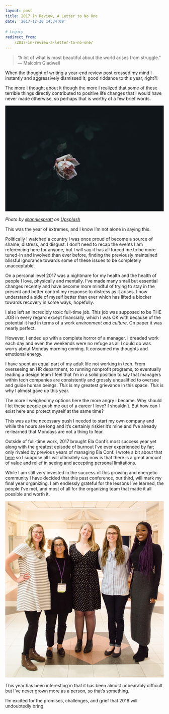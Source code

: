 ```yaml
---
layout: post
title: 2017 In Review, A Letter to No One
date: '2017-12-30 14:34:09'

# Legacy
redirect_from:
    /2017-in-review-a-letter-to-no-one/
---
```


<blockquote>“A lot of what is most beautiful about the world arises from struggle.”<br>
— Malcolm Gladwell</blockquote>

When the thought of writing a year-end review post crossed my mind I instantly and aggressively dismissed it; good riddance to this year, right?!

The more I thought about it though the more I realized that some of these terrible things directly contributed to positive life changes that I would have never made otherwise, so perhaps that is worthy of a few brief words.

![A photo of a blossoming flower in darkness by Annie Spratt](/content/2017/12/annie-spratt-260377-2.jpg)
<em><figcaption>Photo by <a href="https://unsplash.com/@anniespratt">@anniespratt</a> on <a href="https://unsplash.com/">Upsplash</a></figcaption></em>

This was the year of extremes, and I know I’m not alone in saying this.  

Politically I watched a country I was once proud of become a source of shame, distress, and disgust. I don’t need to recap the events I am referencing here for anyone, but I will say it has all forced me to be more tuned-in and involved than ever before, finding the previously maintained blissful ignorance towards some of these issues to be completely unacceptable.  

On a personal level 2017 was a nightmare for my health and the health of people I love, physically and mentally. I’ve made many small but essential changes recently and have become more mindful of trying to stay in the present and better control my response to distress as it arises. I now understand a side of myself better than ever which has lifted a blocker towards recovery in some ways, hopefully.

I also left an incredibly toxic full-time job. This job was supposed to be THE JOB in every regard except financially, which I was OK with because of the potential it had in terms of a work *environment and culture*. On paper it was nearly perfect.

However, I ended up with a complete horror of a manager. I dreaded work each day and even the weekends were no refuge as all I could do was worry about Monday morning coming. It consumed my thoughts and emotional energy.

I have spent an equal part of my adult life not working in tech. From overseeing an HR department, to running nonprofit programs, to eventually leading a design team I feel that I’m in a solid position to say that managers within tech companies are consistently and grossly unqualified to oversee and guide human beings. *This* is my greatest grievance in this space. *This* is why I almost gave up this year.   

The more I weighed my options here the more angry I became. Why should I let these people push me out of a career I love? I shouldn’t. But how can I exist here and protect myself at the same time?

This was as the necessary push I needed to start my own company and while the hours are long and it’s certainly riskier it’s mine and I’ve already re-learned that Mondays are not a thing to fear.

Outside of full-time work, 2017 brought Ela Conf’s most success year yet along with the greatest episode of burnout I’ve ever experienced by far; only rivaled by previous years of managing Ela Conf. I wrote a bit about that [here](http://jonibologna.com/untitled/) so I suppose all I will ultimately say now is that there is a great amount of value and relief in seeing and accepting personal limitations.

While I am still very invested in the success of this growing and energetic community I have decided that this past conference, our third, will mark my final year organizing. I am endlessly grateful for the lessons I’ve learned, the people I’ve met, and most of all for the organizing team that made it all possible and worth it.

![A photo of the five Ela Conf organizers at the 2017 event](/content/2017/12/ela-organizers-1.jpg)

This year has been interesting in that it has been almost unbearably difficult but I’ve never grown more as a person, so that’s something.

I’m excited for the promises, challenges, and grief that 2018 will undoubtedly bring.
